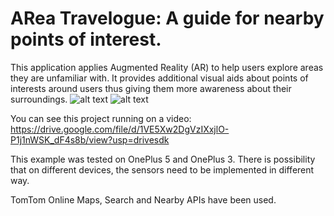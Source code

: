 # ARea Travelogue: A guide for nearby points of interest.

This application applies Augmented Reality (AR) to help users explore areas they are unfamiliar with. It provides additional visual aids about points of interests around users thus giving them more awareness about their surroundings.
![alt text](https://imgur.com/a/91Wul2g)
![alt text](https://imgur.com/a/8UBTC5g)

You can see this project running on a video: https://drive.google.com/file/d/1VE5Xw2DgVzIXxjlO-P1j1nWSK_dF4s8b/view?usp=drivesdk

This example was tested on OnePlus 5 and OnePlus 3. There is possibility that on different devices, the sensors need to be implemented in different way.

TomTom Online Maps, Search and Nearby APIs have been used.
